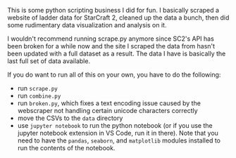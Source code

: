 This is some python scripting business I did for fun. I basically scraped a website of ladder data for StarCraft 2, cleaned up the data a bunch, then did some rudimentary data visualization and analysis on it.

I wouldn't recommend running scrape.py anymore since SC2's API has been broken for a while now and the site I scraped the data from hasn't been updated with a full dataset as a result. The data I have is basically the last full set of data available.

If you do want to run all of this on your own, you have to do the following:
* run `scrape.py`
* run `combine.py`
* run `broken.py`, which fixes a text encoding issue caused by the webscraper not handling certain unicode characters correctly
* move the CSVs to the `data` directory
* use `jupyter notebook` to run the python notebook (or if you use the jupyter notebook extension in VS Code, run it in there). Note that you need to have the `pandas`, `seaborn`, and `matplotlib` modules installed to run the contents of the notebook.